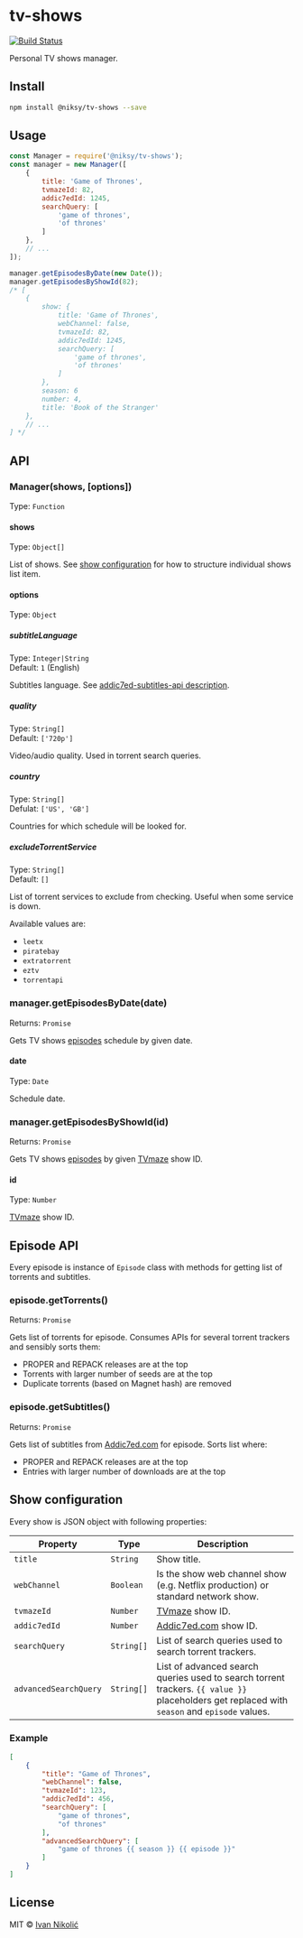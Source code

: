 # tv-shows

[![Build Status][ci-img]][ci]

Personal TV shows manager.

## Install

```sh
npm install @niksy/tv-shows --save
```

## Usage

```js
const Manager = require('@niksy/tv-shows');
const manager = new Manager([
	{
		title: 'Game of Thrones',
		tvmazeId: 82,
		addic7edId: 1245,
		searchQuery: [
			'game of thrones',
			'of thrones'
		]
	},
	// ...
]);

manager.getEpisodesByDate(new Date());
manager.getEpisodesByShowId(82);
/* [
	{
		show: {
			title: 'Game of Thrones',
			webChannel: false,
			tvmazeId: 82,
			addic7edId: 1245,
			searchQuery: [
				'game of thrones',
				'of thrones'
			]
		},
		season: 6
		number: 4,
		title: 'Book of the Stranger'
	},
	// ...
] */
```

## API

### Manager(shows, [options])

Type: `Function`

#### shows

Type: `Object[]`

List of shows. See [show configuration](#show-configuration) for how to structure individual shows list item.

#### options

Type: `Object`

##### subtitleLanguage

Type: `Integer|String`  
Default: `1` (English)

Subtitles language. See [addic7ed-subtitles-api description](https://github.com/niksy/addic7ed-subtitles-api#language).

##### quality

Type: `String[]`  
Default: `['720p']`

Video/audio quality. Used in torrent search queries.

##### country

Type: `String[]`  
Defulat: `['US', 'GB']`

Countries for which schedule will be looked for.

##### excludeTorrentService

Type: `String[]`  
Default: `[]`

List of torrent services to exclude from checking. Useful when some service is down.

Available values are:

* `leetx`
* `piratebay`
* `extratorrent`
* `eztv`
* `torrentapi`

### manager.getEpisodesByDate(date)

Returns: `Promise`

Gets TV shows [episodes](#episode-api) schedule by given date.

#### date

Type: `Date`

Schedule date.

### manager.getEpisodesByShowId(id)

Returns: `Promise`

Gets TV shows [episodes](#episode-api) by given [TVmaze][tvmaze] show ID.

#### id

Type: `Number`

[TVmaze][tvmaze] show ID.

## Episode API

Every episode is instance of `Episode` class with methods for getting list of torrents and subtitles.

### episode.getTorrents()

Returns: `Promise`

Gets list of torrents for episode. Consumes APIs for several torrent trackers and sensibly sorts them:

* PROPER and REPACK releases are at the top
* Torrents with larger number of seeds are at the top
* Duplicate torrents (based on Magnet hash) are removed

### episode.getSubtitles()

Returns: `Promise`

Gets list of subtitles from [Addic7ed.com][addic7ed] for episode. Sorts list where:

* PROPER and REPACK releases are at the top
* Entries with larger number of downloads are at the top

## Show configuration

Every show is JSON object with following properties:

| Property | Type | Description |
| --- | --- | --- |
| `title` | `String` | Show title. |
| `webChannel` | `Boolean` | Is the show web channel show (e.g. Netflix production) or standard network show. |
| `tvmazeId` | `Number` | [TVmaze][tvmaze] show ID. |
| `addic7edId` | `Number` | [Addic7ed.com][addic7ed] show ID. |
| `searchQuery` | `String[]` | List of search queries used to search torrent trackers. |
| `advancedSearchQuery` | `String[]` | List of advanced search queries used to search torrent trackers. `{{ value }}` placeholders get replaced with `season` and `episode` values.  |

### Example

```json
[
	{
		"title": "Game of Thrones",
		"webChannel": false,
		"tvmazeId": 123,
		"addic7edId": 456,
		"searchQuery": [
			"game of thrones",
			"of thrones"
		],
		"advancedSearchQuery": [
			"game of thrones {{ season }} {{ episode }}"
		]
	}
]
```

## License

MIT © [Ivan Nikolić](http://ivannikolic.com)

[ci]: https://travis-ci.org/niksy/tv-shows
[ci-img]: https://travis-ci.org/niksy/tv-shows.svg?branch=master
[addic7ed]: http://www.addic7ed.com/
[tvmaze]: http://www.tvmaze.com/
